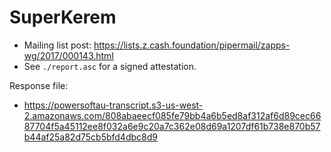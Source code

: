 # SuperKerem

* Mailing list post: <https://lists.z.cash.foundation/pipermail/zapps-wg/2017/000143.html>
* See `./report.asc` for a signed attestation.

Response file:

* https://powersoftau-transcript.s3-us-west-2.amazonaws.com/808abaeecf085fe79bb4a6b5ed8af312af6d89cec6687704f5a45112ee8f032a6e9c20a7c362e08d69a1207df61b738e870b57b44af25a82d75cb5bfd4dbc8d9
